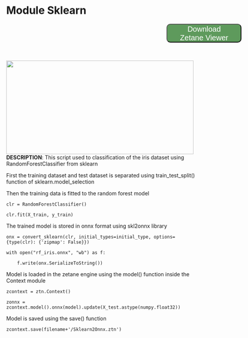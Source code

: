 Module Sklearn
==============
<a href="https://docs.zetane.com/getting_started.html"><button type="button" name="button" style="color:#fff; background-color:#5E9A5C; border-radius:10px; width: 200px; height: 50px;margin-left:85%;font-size:20px;margin-right:auto">Download<br /> Zetane Viewer</button></a>
<br />
<br />
<br />

<img align="left" width="500" height="250" src = "../images/sklearn2onnx_ztn_view.png" style="margin-right: 2000px;">

**DESCRIPTION**: This script used to classification of the iris dataset using RandomForestClassifier from sklearn 

First the training dataset and test dataset is separated using train_test_split() function of sklearn.model_selection 

Then the training data is fitted to the random forest model 

    clr = RandomForestClassifier() 

    clr.fit(X_train, y_train) 

The trained model is stored in onnx format using skl2onnx library 

    onx = convert_sklearn(clr, initial_types=initial_type, options={type(clr): {'zipmap': False}}) 

    with open("rf_iris.onnx", "wb") as f: 

        f.write(onx.SerializeToString()) 

Model is loaded in the zetane engine using the model() function inside the Context module 

    zcontext = ztn.Context() 

    zonnx = zcontext.model().onnx(model).update(X_test.astype(numpy.float32)) 

Model is saved using the save() function 

    zcontext.save(filename+'/Sklearn2Onnx.ztn') 
